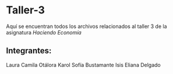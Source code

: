 # Taller-3
Aquí se encuentran todos los archivos relacionados al taller 3 de la asignatura *Haciendo Economía*
## Integrantes:
Laura Camila Otálora
Karol Sofía Bustamante
Isis Eliana Delgado
